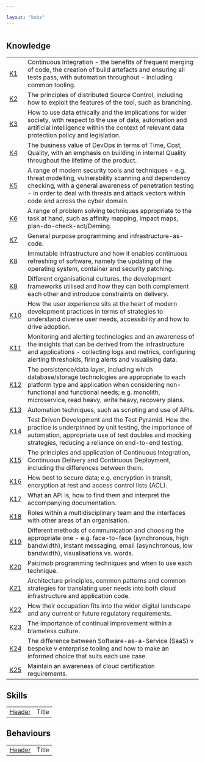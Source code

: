 ```yaml
---

layout: "ksbs"
---
```

#

## Knowledge

|  |  |
| - | - |
| [K1](../tags/K1) | Continuous Integration - the benefits of frequent merging of code, the creation of build artefacts and ensuring all tests pass, with automation throughout - including common tooling. |
| [K2](../tags/K2) | The principles of distributed Source Control, including how to exploit the features of the tool, such as branching. |
| [K3](../tags/K3) | How to use data ethically and the implications for wider society, with respect to the use of data, automation and artificial intelligence within the context of relevant data protection policy and legislation. |
| [K4](../tags/K4) | The business value of DevOps in terms of Time, Cost, Quality, with an emphasis on building in internal Quality throughout the lifetime of the product. |
| [K5](../tags/K5) | A range of modern security tools and techniques - e.g. threat modelling, vulnerability scanning and dependency checking, with a general awareness of penetration testing - in order to deal with threats and attack vectors within code and across the cyber domain. |
| [K6](../tags/K6) | A range of problem solving techniques appropriate to the task at hand, such as affinity mapping, impact maps, plan-do-check-act/Deming. |
| [K7](../tags/K7) | General purpose programming and infrastructure-as-code. |
| [K8](../tags/K8) | Immutable infrastructure and how it enables continuous refreshing of software, namely the updating of the operating system, container and security patching. |
| [K9](../tags/K9) | Different organisational cultures, the development frameworks utilised and how they can both complement each other and introduce constraints on delivery. |
| [K10](../tags/K10) | How the user experience sits at the heart of modern development practices in terms of strategies to understand diverse user needs, accessibility and how to drive adoption. |
| [K11](../tags/K11) |  Monitoring and alerting technologies and an awareness of the insights that can be derived from the infrastructure and applications - collecting logs and metrics, configuring alerting thresholds, firing alerts and visualising data. |
| [K12](../tags/K12) | The persistence/data layer, including which database/storage technologies are appropriate to each platform type and application when considering non-functional and functional needs; e.g. monolith, microservice, read heavy, write heavy, recovery plans. |
| [K13](../tags/K13) | Automation techniques, such as scripting and use of APIs. |
| [K14](../tags/K14) | Test Driven Development and the Test Pyramid. How the practice is underpinned by unit testing, the importance of automation, appropriate use of test doubles and mocking strategies, reducing a reliance on end-to-end testing. |
| [K15](../tags/K15) | The principles and application of Continuous Integration, Continuous Delivery and Continuous Deployment, including the differences between them. |
| [K16](../tags/K16) | How best to secure data; e.g. encryption in transit, encryption at rest and access control lists (ACL). |
| [K17](../tags/K17) | What an API is, how to find them and interpret the accompanying documentation. |
| [K18](../tags/K18) | Roles within a multidisciplinary team and the interfaces with other areas of an organisation. |
| [K19](../tags/K19) | Different methods of communication and choosing the appropriate one - e.g. face-to-face (synchronous, high bandwidth), instant messaging, email (asynchronous, low bandwidth), visualisations vs. words. |
| [K20](../tags/K20) | Pair/mob programming techniques and when to use each technique. |
| [K21](../tags/K21) | Architecture principles, common patterns and common strategies for translating user needs into both cloud infrastructure and application code. |
| [K22](../tags/K22) | How their occupation fits into the wider digital landscape and any current or future regulatory requirements. |
| [K23](../tags/K23) | The importance of continual improvement within a blameless culture. |
| [K24](../tags/K24) | The difference between Software-as-a-Service (SaaS) v bespoke v enterprise tooling and how to make an informed choice that suits each use case. |
| [K25](../tags/K25) | Maintain an awareness of cloud certification requirements. |

## Skills

|  |  |
| - | - |
| [Header](../tags/example/) | Title |

## Behaviours

|  |  |
| - | - |
| [Header](../tags/example/) | Title |
